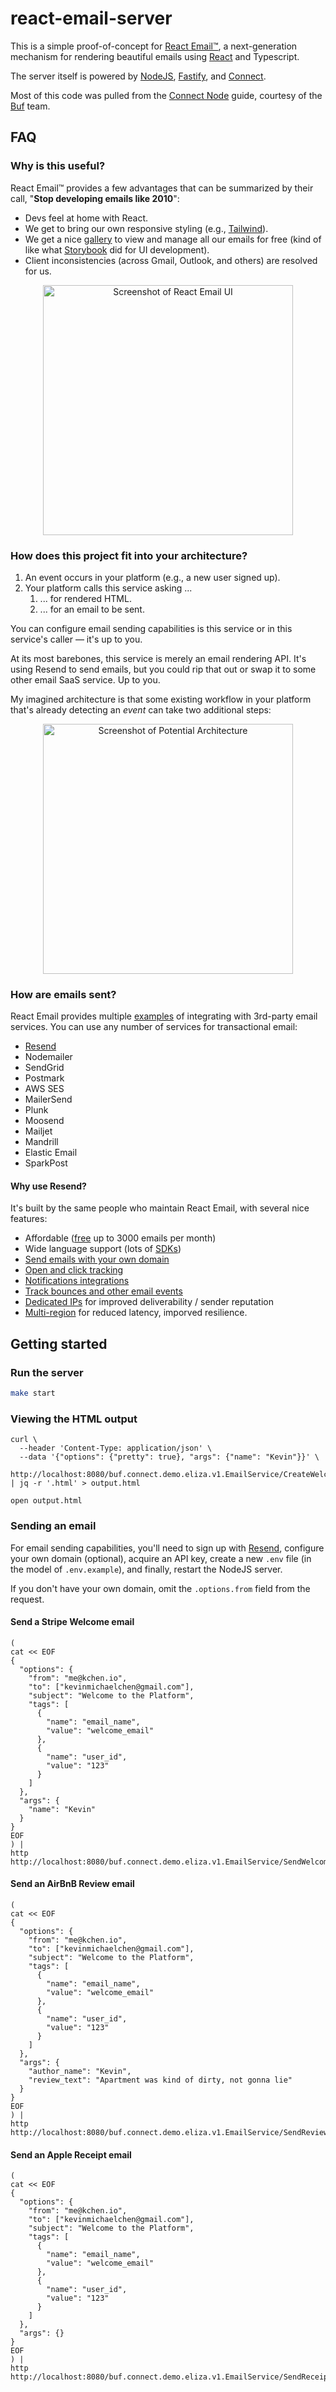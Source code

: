 # react-email-server

This is a simple proof-of-concept for [React Email™][react-email-url], a
next-generation mechanism for rendering beautiful emails using
[React][react-url] and Typescript.

The server itself is powered by [NodeJS][nodejs-url], [Fastify][fastify-url],
and [Connect][connect-url].

Most of this code was pulled from the [Connect Node][connect-node-url] guide,
courtesy of the [Buf][buf-url] team.

## FAQ

### Why is this useful?

React Email™ provides a few advantages that can be summarized by their call,
"**Stop developing emails like 2010**":

- Devs feel at home with React.
- We get to bring our own responsive styling (e.g.,
  [Tailwind][resend-tailwind-url]).
- We get a nice [gallery][react-email-demo-url] to view and manage all our
  emails for free (kind of like what [Storybook][storybook-url] did for UI
  development).
- Client inconsistencies (across Gmail, Outlook, and others) are resolved for
  us.

<p align="center">
<img width="400" alt="Screenshot of React Email UI" src="https://github.com/kevinmichaelchen/react-email-server/assets/5129994/fb5067ed-d4a8-4ae5-9b41-9bbcf75c2583">
</p>

### How does this project fit into your architecture?

1. An event occurs in your platform (e.g., a new user signed up).
1. Your platform calls this service asking ...
   1. ... for rendered HTML.
   1. ... for an email to be sent.

You can configure email sending capabilities is this service or in this
service's caller — it's up to you.

At its most barebones, this service is merely an email rendering API. It's using
Resend to send emails, but you could rip that out or swap it to some other email
SaaS service. Up to you.

My imagined architecture is that some existing workflow in your platform that's
already detecting an _event_ can take two additional steps:

<p align="center">
<img width="400" alt="Screenshot of Potential Architecture" src="https://github.com/kevinmichaelchen/react-email-server/assets/5129994/6d882ea1-e34f-4d2c-9367-ca1d50819fbb">
</p>

### How are emails sent?

React Email provides multiple [examples][react-email-integrations-url] of
integrating with 3rd-party email services. You can use any number of services
for transactional email:

- [Resend][resend-url]
- Nodemailer
- SendGrid
- Postmark
- AWS SES
- MailerSend
- Plunk
- Moosend
- Mailjet
- Mandrill
- Elastic Email
- SparkPost

#### Why use Resend?

It's built by the same people who maintain React Email, with several nice
features:

- Affordable ([free][resend-pricing-url] up to 3000 emails per month)
- Wide language support (lots of [SDKs][resend-docs-go-url])
- [Send emails with your own domain][resend-blog-domain-verification]
- [Open and click tracking][resend-blog-open-click-tracking]
- [Notifications integrations][resend-blog-notifications-integrations]
- [Track bounces and other email events][resend-blog-email-events]
- [Dedicated IPs][resend-blog-dedicated-ips] for improved deliverability /
  sender reputation
- [Multi-region][resend-blog-multi-region] for reduced latency, imporved
  resilience.

## Getting started

### Run the server

```bash
make start
```

### Viewing the HTML output

```shell
curl \
  --header 'Content-Type: application/json' \
  --data '{"options": {"pretty": true}, "args": {"name": "Kevin"}}' \
   http://localhost:8080/buf.connect.demo.eliza.v1.EmailService/CreateWelcomeEmail | jq -r '.html' > output.html

open output.html
```

### Sending an email

For email sending capabilities, you'll need to sign up with
[Resend][resend-url], configure your own domain (optional), acquire an API key,
create a new `.env` file (in the model of `.env.example`), and finally, restart
the NodeJS server.

If you don't have your own domain, omit the `.options.from` field from the
request.

#### Send a Stripe Welcome email

```shell
(
cat << EOF
{
  "options": {
    "from": "me@kchen.io",
    "to": ["kevinmichaelchen@gmail.com"],
    "subject": "Welcome to the Platform",
    "tags": [
      {
        "name": "email_name",
        "value": "welcome_email"
      },
      {
        "name": "user_id",
        "value": "123"
      }
    ]
  },
  "args": {
    "name": "Kevin"
  }
}
EOF
) |
http http://localhost:8080/buf.connect.demo.eliza.v1.EmailService/SendWelcomeEmail
```

#### Send an AirBnB Review email

```shell
(
cat << EOF
{
  "options": {
    "from": "me@kchen.io",
    "to": ["kevinmichaelchen@gmail.com"],
    "subject": "Welcome to the Platform",
    "tags": [
      {
        "name": "email_name",
        "value": "welcome_email"
      },
      {
        "name": "user_id",
        "value": "123"
      }
    ]
  },
  "args": {
    "author_name": "Kevin",
    "review_text": "Apartment was kind of dirty, not gonna lie"
  }
}
EOF
) |
http http://localhost:8080/buf.connect.demo.eliza.v1.EmailService/SendReviewEmail
```

#### Send an Apple Receipt email

```shell
(
cat << EOF
{
  "options": {
    "from": "me@kchen.io",
    "to": ["kevinmichaelchen@gmail.com"],
    "subject": "Welcome to the Platform",
    "tags": [
      {
        "name": "email_name",
        "value": "welcome_email"
      },
      {
        "name": "user_id",
        "value": "123"
      }
    ]
  },
  "args": {}
}
EOF
) |
http http://localhost:8080/buf.connect.demo.eliza.v1.EmailService/SendReceiptEmail
```

[buf-url]: https://buf.build/
[connect-url]: https://connect.build/
[connect-node-url]: https://connect.build/docs/node/getting-started/
[fastify-url]: https://www.fastify.io/
[nodejs-url]: https://nodejs.org/en
[react-url]: https://react.dev/
[react-email-integrations-url]: https://react.email/docs/integrations/overview
[react-email-url]: https://react.email/
[react-email-demo-url]: https://demo.react.email/preview/airbnb-review
[resend-blog-domain-verification]:
  https://resend.com/blog/new-domain-verification-experience
[resend-blog-open-click-tracking]:
  https://resend.com/blog/open-and-click-tracking
[resend-blog-notifications-integrations]:
  https://resend.com/blog/new-integrations
[resend-blog-email-events]: https://resend.com/blog/webhooks
[resend-blog-dedicated-ips]: https://resend.com/blog/dedicated-ips
[resend-blog-multi-region]: https://resend.com/blog/multi-region
[resend-docs-go-url]: https://resend.com/docs/send-with-go
[resend-tailwind-url]: https://resend.com/blog/tailwind-with-react-email
[resend-url]: https://resend.com
[resend-pricing-url]: https://resend.com/pricing
[storybook-url]: https://storybook.js.org/
